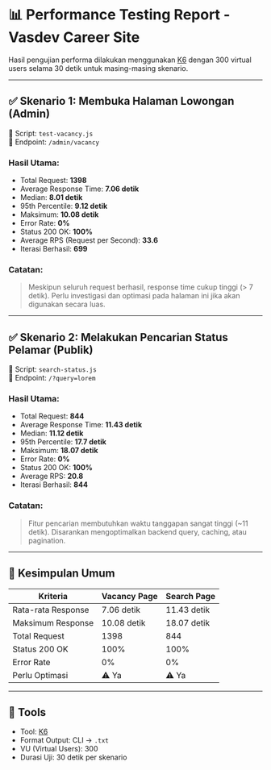 
# 📊 Performance Testing Report - Vasdev Career Site

Hasil pengujian performa dilakukan menggunakan [K6](https://k6.io/) dengan 300 virtual users selama 30 detik untuk masing-masing skenario.

---

## ✅ Skenario 1: Membuka Halaman Lowongan (Admin)
📄 Script: `test-vacancy.js`  
🔗 Endpoint: `/admin/vacancy`

### Hasil Utama:
- Total Request: **1398**
- Average Response Time: **7.06 detik**
- Median: **8.01 detik**
- 95th Percentile: **9.12 detik**
- Maksimum: **10.08 detik**
- Error Rate: **0%**
- Status 200 OK: **100%**
- Average RPS (Request per Second): **33.6**
- Iterasi Berhasil: **699**

### Catatan:
> Meskipun seluruh request berhasil, response time cukup tinggi (> 7 detik). Perlu investigasi dan optimasi pada halaman ini jika akan digunakan secara luas.

---

## ✅ Skenario 2: Melakukan Pencarian Status Pelamar (Publik)
📄 Script: `search-status.js`  
🔗 Endpoint: `/?query=lorem`

### Hasil Utama:
- Total Request: **844**
- Average Response Time: **11.43 detik**
- Median: **11.12 detik**
- 95th Percentile: **17.7 detik**
- Maksimum: **18.07 detik**
- Error Rate: **0%**
- Status 200 OK: **100%**
- Average RPS: **20.8**
- Iterasi Berhasil: **844**

### Catatan:
> Fitur pencarian membutuhkan waktu tanggapan sangat tinggi (~11 detik). Disarankan mengoptimalkan backend query, caching, atau pagination.

---

## 📌 Kesimpulan Umum

| Kriteria               | Vacancy Page | Search Page |
|------------------------|--------------|-------------|
| Rata-rata Response     | 7.06 detik   | 11.43 detik |
| Maksimum Response      | 10.08 detik  | 18.07 detik |
| Total Request          | 1398         | 844         |
| Status 200 OK          | 100%         | 100%        |
| Error Rate             | 0%           | 0%          |
| Perlu Optimasi         | ⚠️ Ya        | ⚠️ Ya       |

---

## 🧪 Tools
- Tool: [K6](https://k6.io/)
- Format Output: CLI → `.txt`
- VU (Virtual Users): 300
- Durasi Uji: 30 detik per skenario

